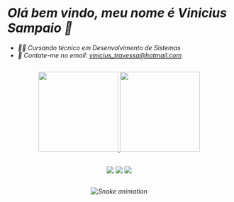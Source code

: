 <h1><i>Olá bem vindo, meu nome é Vinicius Sampaio<i> 👋</h1>



- 🧑‍💻 Cursando técnico em Desenvolvimento de Sistemas
- 📧 Contate-me no email: vinicius_travessa@hotmail.com



##



<div align="center">
<a href="https://github.com/SampaioVini">
<img height="180em" src="https://github-readme-stats.vercel.app/api?username=SampaioVini&show_icons=true&theme=algolia&include_all_commits=true&count_private=true"/>
<img height="180em" src="https://github-readme-stats.vercel.app/api/top-langs/?username=SampaioVini&layout=compact&langs_count=7&theme=algolia"/>
</div>

##

<div align="center">
<a href="https://www.instagram.com/oenzorafaell/" target="_blank"><img src="https://img.shields.io/badge/-Instagram-%23E4405F?style=for-the-badge&logo=instagram&logoColor=white" target="_blank"></a>
<a href = "mailto:enzorafel14@gmail.com"><img src="https://img.shields.io/badge/-Gmail-%23333?style=for-the-badge&logo=gmail&logoColor=white" target="_blank"></a>
<a href="https://www.linkedin.com/in/enzo-rafael-passos-521851211/" target="_blank"><img src="https://img.shields.io/badge/-LinkedIn-%230077B5?style=for-the-badge&logo=linkedin&logoColor=white" target="_blank"></a>



##

![Snake animation](https://github.com/EnzoRafaelPassos/EnzoRafaelPassos/blob/output/github-contribution-grid-snake.svg)
</div>
